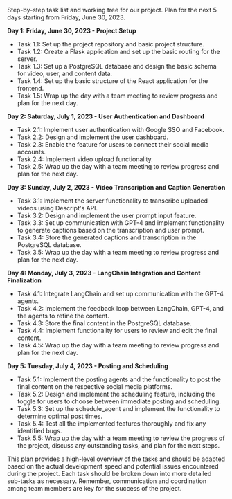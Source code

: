 Step-by-step task list and working tree for our project.
Plan for the next 5 days starting from Friday, June 30, 2023.

**Day 1: Friday, June 30, 2023 - Project Setup**

- Task 1.1: Set up the project repository and basic project structure.
- Task 1.2: Create a Flask application and set up the basic routing for the server.
- Task 1.3: Set up a PostgreSQL database and design the basic schema for video, user, and content data.
- Task 1.4: Set up the basic structure of the React application for the frontend.
- Task 1.5: Wrap up the day with a team meeting to review progress and plan for the next day.

**Day 2: Saturday, July 1, 2023 - User Authentication and Dashboard**

- Task 2.1: Implement user authentication with Google SSO and Facebook.
- Task 2.2: Design and implement the user dashboard.
- Task 2.3: Enable the feature for users to connect their social media accounts.
- Task 2.4: Implement video upload functionality.
- Task 2.5: Wrap up the day with a team meeting to review progress and plan for the next day.

**Day 3: Sunday, July 2, 2023 - Video Transcription and Caption Generation**

- Task 3.1: Implement the server functionality to transcribe uploaded videos using Descript's API.
- Task 3.2: Design and implement the user prompt input feature.
- Task 3.3: Set up communication with GPT-4 and implement functionality to generate captions based on the transcription and user prompt.
- Task 3.4: Store the generated captions and transcription in the PostgreSQL database.
- Task 3.5: Wrap up the day with a team meeting to review progress and plan for the next day.

**Day 4: Monday, July 3, 2023 - LangChain Integration and Content Finalization**

- Task 4.1: Integrate LangChain and set up communication with the GPT-4 agents.
- Task 4.2: Implement the feedback loop between LangChain, GPT-4, and the agents to refine the content.
- Task 4.3: Store the final content in the PostgreSQL database.
- Task 4.4: Implement functionality for users to review and edit the final content.
- Task 4.5: Wrap up the day with a team meeting to review progress and plan for the next day.

**Day 5: Tuesday, July 4, 2023 - Posting and Scheduling**

- Task 5.1: Implement the posting agents and the functionality to post the final content on the respective social media platforms.
- Task 5.2: Design and implement the scheduling feature, including the toggle for users to choose between immediate posting and scheduling.
- Task 5.3: Set up the schedule_agent and implement the functionality to determine optimal post times.
- Task 5.4: Test all the implemented features thoroughly and fix any identified bugs.
- Task 5.5: Wrap up the day with a team meeting to review the progress of the project, discuss any outstanding tasks, and plan for the next steps.

This plan provides a high-level overview of the tasks and should be adapted based on the actual development speed and potential issues encountered during the project. Each task should be broken down into more detailed sub-tasks as necessary. Remember, communication and coordination among team members are key for the success of the project.


[//]: # (    WORKING TREE)

[//]: # (```)

[//]: # (PostMe)

[//]: # (|)

[//]: # (|---- server)

[//]: # (|     |)

[//]: # (|     |---- app.py)

[//]: # (|     |---- requirements.txt)

[//]: # (|     |)

[//]: # (|     |---- models)

[//]: # (|     |     |---- __init__.py)

[//]: # (|     |     |---- user.py)

[//]: # (|     |     |---- video.py)

[//]: # (|     |)

[//]: # (|     |---- routes)

[//]: # (|     |     |---- __init__.py)

[//]: # (|     |     |---- auth_routes.py)

[//]: # (|     |     |---- video_routes.py)

[//]: # (|     |)

[//]: # (|     |---- services)

[//]: # (|     |     |---- __init__.py)

[//]: # (|     |     |---- transcription_service.py)

[//]: # (|     |     |---- gpt4_service.py)

[//]: # (|     |     |---- langchain_service.py)

[//]: # (|     |     |---- agent_service.py)

[//]: # (|     |     |---- schedule_service.py)

[//]: # (|     |)

[//]: # (|     |---- utils)

[//]: # (|          |---- __init__.py)

[//]: # (|          |---- celery_config.py)

[//]: # (|          |---- redis_config.py)

[//]: # (|)

[//]: # (|---- client)

[//]: # (|     |)

[//]: # (|     |---- package.json)

[//]: # (|     |)

[//]: # (|     |---- src)

[//]: # (|     |     |---- index.js)

[//]: # (|     |     |---- App.js)

[//]: # (|     |)

[//]: # (|     |---- components)

[//]: # (|     |     |---- Dashboard.js)

[//]: # (|     |     |---- VideoUploader.js)

[//]: # (|     |     |---- VideoEditor.js)

[//]: # (|     |     |---- PostScheduler.js)

[//]: # (|     |)

[//]: # (|     |---- state)

[//]: # (|     |     |---- store.js)

[//]: # (|     |     |---- reducers.js)

[//]: # (|     |)

[//]: # (|     |---- styles)

[//]: # (|          |---- main.css)

[//]: # (|)

[//]: # (|---- README.md)

[//]: # (```)
